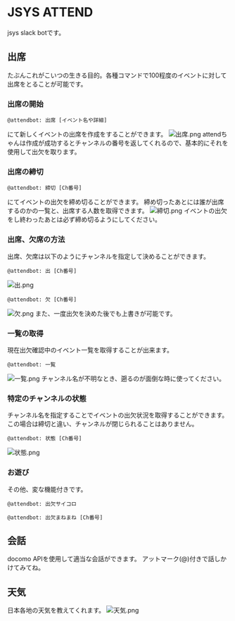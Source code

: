# JSYS ATTEND
jsys slack botです。

## 出席
たぶんこれがこいつの生きる目的。各種コマンドで100程度のイベントに対して出席をとることが可能です。


### 出席の開始
```
@attendbot: 出席 [イベント名や詳細]
```
にて新しくイベントの出席を作成をすることができます。
![出席.png](https://raw.github.com/wiki/everysick/jsys-attend/images/attend-1.png)
attendちゃんは作成が成功するとチャンネルの番号を返してくれるので、基本的にそれを使用して出欠を取ります。


### 出席の締切
```
@attendbot: 締切 [Ch番号]
```
にてイベントの出欠を締め切ることができます。
締め切ったあとには誰が出席するのかの一覧と、出席する人数を取得できます。
![締切.png](https://raw.github.com/wiki/everysick/jsys-attend/images/attend-2.png)
イベントの出欠をし終わったあとは必ず締め切るようにしてください。


### 出席、欠席の方法
出席、欠席は以下のようにチャンネルを指定して決めることができます。
```
@attendbot: 出 [Ch番号]
```
![出.png](https://raw.github.com/wiki/everysick/jsys-attend/images/attend-3.png)

```
@attendbot: 欠 [Ch番号]
```
![欠.png](https://raw.github.com/wiki/everysick/jsys-attend/images/attend-4.png)
また、一度出欠を決めた後でも上書きが可能です。


### 一覧の取得
現在出欠確認中のイベント一覧を取得することが出来ます。
```
@attendbot: 一覧
```
![一覧.png](https://raw.github.com/wiki/everysick/jsys-attend/images/attend-5.png)
チャンネル名が不明なとき、遡るのが面倒な時に使ってください。


### 特定のチャンネルの状態
チャンネル名を指定することでイベントの出欠状況を取得することができます。
この場合は締切と違い、チャンネルが閉じられることはありません。
```
@attendbot: 状態 [Ch番号]
```
![状態.png](https://raw.github.com/wiki/everysick/jsys-attend/images/attend-6.png)


### お遊び
その他、変な機能付きです。
```
@attendbot: 出欠サイコロ
```
```
@attendbot: 出欠まねまね [Ch番号]
```


## 会話
docomo APIを使用して適当な会話ができます。
アットマーク(@)付きで話しかけてみてね。


## 天気
日本各地の天気を教えてくれます。
![天気.png](https://raw.github.com/wiki/everysick/jsys-attend/images/attend-7.png)
